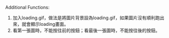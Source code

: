 Additional Functions:

1. 加入loading.gif，做法是將圖片背景設為loading.gif，如果圖片沒有順利跑出來，就會顯示loading畫面。
2. 看第一張圖時，不能按往前的按鈕；看最後一張圖時，不能按往後的按鈕。